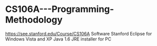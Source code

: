 # CS106A---Programming-Methodology
https://see.stanford.edu/Course/CS106A
Software
Stanford Eclipse for Windows Vista and XP
Java 1.6 JRE installer for PC 
